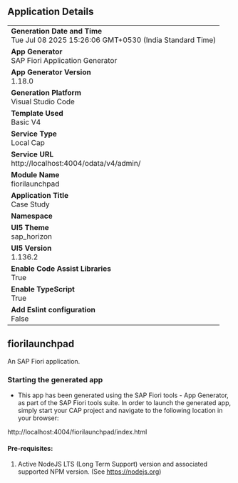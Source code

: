 ## Application Details
|               |
| ------------- |
|**Generation Date and Time**<br>Tue Jul 08 2025 15:26:06 GMT+0530 (India Standard Time)|
|**App Generator**<br>SAP Fiori Application Generator|
|**App Generator Version**<br>1.18.0|
|**Generation Platform**<br>Visual Studio Code|
|**Template Used**<br>Basic V4|
|**Service Type**<br>Local Cap|
|**Service URL**<br>http://localhost:4004/odata/v4/admin/|
|**Module Name**<br>fiorilaunchpad|
|**Application Title**<br>Case Study|
|**Namespace**<br>|
|**UI5 Theme**<br>sap_horizon|
|**UI5 Version**<br>1.136.2|
|**Enable Code Assist Libraries**<br>True|
|**Enable TypeScript**<br>True|
|**Add Eslint configuration**<br>False|

## fiorilaunchpad

An SAP Fiori application.

### Starting the generated app

-   This app has been generated using the SAP Fiori tools - App Generator, as part of the SAP Fiori tools suite.  In order to launch the generated app, simply start your CAP project and navigate to the following location in your browser:

http://localhost:4004/fiorilaunchpad/index.html

#### Pre-requisites:

1. Active NodeJS LTS (Long Term Support) version and associated supported NPM version.  (See https://nodejs.org)


